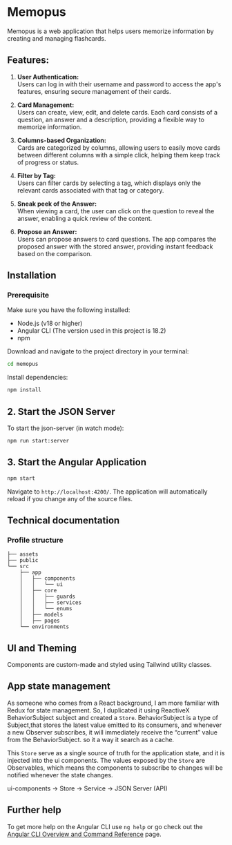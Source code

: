 # Memopus

Memopus is a web application that helps users memorize information by creating and managing flashcards.

## Features:

1. **User Authentication:**  
   Users can log in with their username and password to access the app's features, ensuring secure management of their
   cards.

2. **Card Management:**  
   Users can create, view, edit, and delete cards. Each card consists of a question, an answer and a description,
   providing a flexible way to memorize information.

3. **Columns-based Organization:**  
   Cards are categorized by columns, allowing users to easily move cards between different columns with a simple click,
   helping them keep track of progress or status.

4. **Filter by Tag:**  
   Users can filter cards by selecting a tag, which displays only the relevant cards associated with that tag or
   category.

5. **Sneak peek of the Answer:**  
   When viewing a card, the user can click on the question to reveal the answer, enabling a quick review of the content.

6. **Propose an Answer:**  
   Users can propose answers to card questions. The app compares the proposed answer with the stored answer, providing
   instant feedback based on the comparison.

## Installation

### Prerequisite

Make sure you have the following installed:

- Node.js (v18 or higher)
- Angular CLI (The version used in this project is 18.2)
- npm

Download and navigate to the project directory in your terminal:

```sh
cd memopus
```

Install dependencies:

```sh
npm install
```

## 2. Start the JSON Server

To start the json-server (in watch mode):

```sh
npm run start:server
```

## 3. Start the Angular Application

```sh
npm start
```

Navigate to `http://localhost:4200/`. The application will automatically reload if you change any of the source files.

## Technical documentation

### Profile structure

```
├── assets
├── public
└── src
    ├── app
    │   ├── components
    │   │   └── ui
    │   ├── core
    │   │   ├── guards
    │   │   ├── services
    │   │   └── enums
    │   ├── models
    │   ├── pages
    └── environments
```

## UI and Theming

Components are custom-made and styled using Tailwind utility classes.

## App state management

As someone who comes from a React background, I am more familiar with Redux for state management. So, I duplicated it
using ReactiveX BehaviorSubject subject and created a `Store`.
BehaviorSubject is a type of Subject,that stores the latest value emitted to its consumers, and whenever a new Observer
subscribes, it will immediately receive the “current” value from the BehaviorSubject. so it a way it search as a cache.

This `Store` serve as a single source of truth for the application state, and it is injected into the ui components.
The values exposed by the `Store` are Observables, which means the components to subscribe to changes will be notified
whenever the state changes.

ui-components -> Store -> Service -> JSON Server (API)

## Further help

To get more help on the Angular CLI use `ng help` or go check out
the [Angular CLI Overview and Command Reference](https://angular.dev/tools/cli) page.
